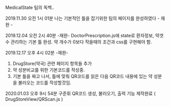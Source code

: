
MedicalState 팀의 독백..

2019.11.30 오전 1시 01분 나는 기본적인 틀을 잡기위한 팀의 페이지를 완성하였다 - 재완 -

2019.12.04 오전 2시 40분 -재완- DoctorPrescription.js에 state로 환자정보, 약갯수 관리하는 기본 틀 완성. 약 개수가 0보다 작을때의 조건과 css를 구현해야 함.

2019.12.17 오후 4시 02분 -재완-
1. DrugStore(약국) 관련 페이지 항목들 추가
2. 약 성분비교를 위한 기본코드를 작성중.
3. 기본 틀을 짜고 나서, 틀에 맞춰 QR코드를 읽은 다음 QR코드 내용에 있는 약 성분을 불러오는 코드를 작성할것임.

2020.01.03 오후 9시 54분 구준휘
QR코드 생성, 불러오기, 출력 기능 제작완료 ( DrugStoreView/QRScan.js )
